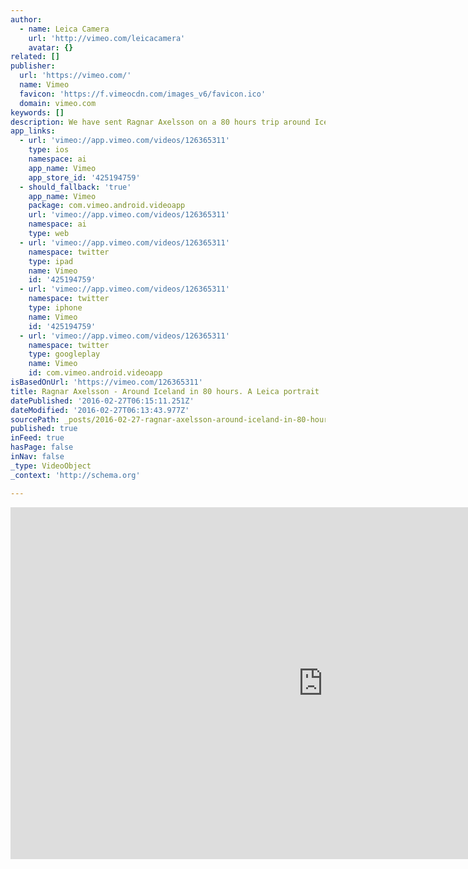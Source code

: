 ```yaml
---
author:
  - name: Leica Camera
    url: 'http://vimeo.com/leicacamera'
    avatar: {}
related: []
publisher:
  url: 'https://vimeo.com/'
  name: Vimeo
  favicon: 'https://f.vimeocdn.com/images_v6/favicon.ico'
  domain: vimeo.com
keywords: []
description: We have sent Ragnar Axelsson on a 80 hours trip around Iceland with a Leica Monochrom (Typ 246) as he came back we made this short feature to collect his views.
app_links:
  - url: 'vimeo://app.vimeo.com/videos/126365311'
    type: ios
    namespace: ai
    app_name: Vimeo
    app_store_id: '425194759'
  - should_fallback: 'true'
    app_name: Vimeo
    package: com.vimeo.android.videoapp
    url: 'vimeo://app.vimeo.com/videos/126365311'
    namespace: ai
    type: web
  - url: 'vimeo://app.vimeo.com/videos/126365311'
    namespace: twitter
    type: ipad
    name: Vimeo
    id: '425194759'
  - url: 'vimeo://app.vimeo.com/videos/126365311'
    namespace: twitter
    type: iphone
    name: Vimeo
    id: '425194759'
  - url: 'vimeo://app.vimeo.com/videos/126365311'
    namespace: twitter
    type: googleplay
    name: Vimeo
    id: com.vimeo.android.videoapp
isBasedOnUrl: 'https://vimeo.com/126365311'
title: Ragnar Axelsson - Around Iceland in 80 hours. A Leica portrait
datePublished: '2016-02-27T06:15:11.251Z'
dateModified: '2016-02-27T06:13:43.977Z'
sourcePath: _posts/2016-02-27-ragnar-axelsson-around-iceland-in-80-hours-a-leica-portra.md
published: true
inFeed: true
hasPage: false
inNav: false
_type: VideoObject
_context: 'http://schema.org'

---
```

<iframe src="https://cdn.embedly.com/widgets/media.html?src=https%3A%2F%2Fplayer.vimeo.com%2Fvideo%2F126365311&amp;url=https%3A%2F%2Fvimeo.com%2F126365311&amp;image=http%3A%2F%2Fi.vimeocdn.com%2Fvideo%2F516780575_1280.jpg&amp;key=b7d04c9b404c499eba89ee7072e1c4f7&amp;type=text%2Fhtml&amp;schema=vimeo" width="1000" height="563" scrolling="no" frameborder="0" allowfullscreen="allowfullscreen" style=""></iframe>